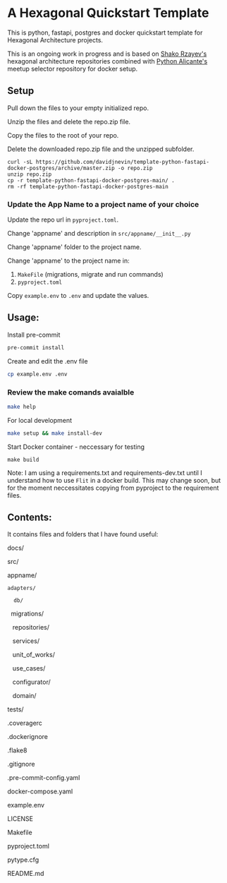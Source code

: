 
# A Hexagonal Quickstart Template

This is python, fastapi, postgres and docker quickstart template for Hexagonal Architecture projects.

This is an ongoing work in progress and is based on [Shako Rzayev's](https://github.com/ShahriyarR) hexagonal architecture repositories combined with [Python Alicante's](https://github.com/pythonalicante) meetup selector repository for docker setup.

## Setup

Pull down the files to your empty initialized repo.

Unzip the files and delete the repo.zip file.

Copy the files to the root of your repo.

Delete the downloaded repo.zip file and the unzipped subfolder.

```
curl -sL https://github.com/davidjnevin/template-python-fastapi-docker-postgres/archive/master.zip -o repo.zip
unzip repo.zip
cp -r template-python-fastapi-docker-postgres-main/ .
rm -rf template-python-fastapi-docker-postgres-main
```

### Update the App Name to a project name of your choice

Update the repo url in `pyproject.toml`.

Change 'appname' and description in `src/appname/__init__.py`

Change 'appname' folder to the project name.

Change 'appname' to the project name in:
1.	`MakeFile` (migrations, migrate and run commands)
1.	`pyproject.toml`

Copy `example.env` to `.env` and update the values.

## Usage:

Install pre-commit

```bash
pre-commit install
```

Create and edit the .env file

```bash
cp example.env .env
```

### Review the make comands avaialble

```bash
make help
```

For local development

```bash
make setup && make install-dev
```

Start Docker container - neccessary for testing

```
make build
```

Note: I am using a requirements.txt and requirements-dev.txt until I understand how to use `Flit` in a docker build. This may change soon, but for the moment neccessitates copying from pyproject to the requirement files.

## Contents:

It contains files and folders that I have found useful:

docs/

src/

  appname/

    adapters/

      db/

      migrations/

      repositories/

      services/

      unit_of_works/

      use_cases/

    configurator/

    domain/

tests/

.coveragerc

.dockerignore

.flake8

.gitignore

.pre-commit-config.yaml

docker-compose.yaml

example.env

LICENSE

Makefile

pyproject.toml

pytype.cfg

README.md
